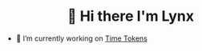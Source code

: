 <h1 align="center">👋 Hi there I'm Lynx</h1>

- 🔭 I’m currently working on [Time Tokens](https://github.com/liinx/timetokens)

<!--
**Liinx/Liinx** is a ✨ _special_ ✨ repository because its `README.md` (this file) appears on your GitHub profile.

Here are some ideas to get you started:

- 🔭 I’m currently working on ...
- 🌱 I’m currently learning ...
- 👯 I’m looking to collaborate on ...
- 🤔 I’m looking for help with ...
- 💬 Ask me about ...
- 📫 How to reach me: ...
- 😄 Pronouns: ...
- ⚡ Fun fact: ...
-->

